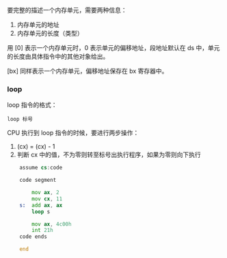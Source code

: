 要完整的描述一个内存单元，需要两种信息：

1. 内存单元的地址
2. 内存单元的长度（类型）

用 [0] 表示一个内存单元时，0 表示单元的偏移地址，段地址默认在 ds 中，单元的长度由具体指令中的其他对象给出。

[bx] 同样表示一个内存单元，偏移地址保存在 bx 寄存器中。

### loop 

loop 指令的格式： 

    loop 标号

CPU 执行到 loop 指令的时候，要进行两步操作：

1. (cx) = (cx) - 1
2. 判断 cx 中的值，不为零则转至标号出执行程序，如果为零则向下执行

```asm
    assume cs:code

    code segment

        mov ax, 2
        mov cx, 11
    s:  add ax, ax
        loop s

        mov ax, 4c00h
        int 21h
    code ends

    end

```

